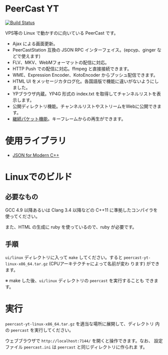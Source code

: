 # PeerCast YT

[![Build Status](https://travis-ci.org/plonk/peercast-yt.svg?branch=master)](https://travis-ci.org/plonk/peercast-yt)

VPS等の Linux で動かすのに向いている PeerCast です。

* Ajax による画面更新。
* PeerCastStation 互換の JSON RPC インターフェイス。(epcyp、ginger などで使えます)
* FLV、MKV、WebMフォーマットの配信に対応。
* HTTP Push での配信に対応。ffmpeg と直接接続できます。
* WME、Expression Encoder、KotoEncoder からプッシュ配信できます。
* HTML UI をメッセージカタログ化。各国語版で機能に違いがないようにしました。
* YPブラウザ内蔵。YP4G 形式の index.txt を取得してチャンネルリストを表示します。
* 公開ディレクトリ機能。チャンネルリストやストリームをWebに公開できます。
* [継続パケット機能](docs/continuation-packets.md)。キーフレームからの再生ができます。

# 使用ライブラリ

* [JSON for Modern C++](https://github.com/nlohmann/json)

# Linuxでのビルド

## 必要なもの

GCC 4.9 以降あるいは Clang 3.4 以降などの C++11 に準拠したコンパイラを
使ってください。

また、HTML の生成に ruby を使っているので、ruby が必要です。

## 手順

`ui/linux` ディレクトリに入って `make` してください。すると
`peercast-yt-linux-x86_64.tar.gz` (CPUアーキテクチャによって名前が変わ
ります) ができます。

※ make した後、`ui/linux` ディレクトリの `peercast` を実行することも
できます。

# 実行

`peercast-yt-linux-x86_64.tar.gz` を適当な場所に展開して、ディレクトリ
内の `peercast` を実行してください。

ウェブブラウザで `http://localhost:7144/` を開くと操作できます。なお、
設定ファイル `peercast.ini` は `peercast` と同じディレクトリに作られま
す。
